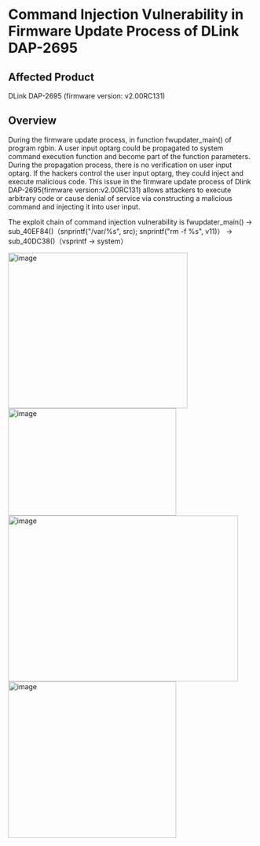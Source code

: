 # Command Injection Vulnerability in Firmware Update Process of DLink DAP-2695

## Affected Product
DLink DAP-2695 (firmware version: v2.00RC131)

## Overview
During the firmware update process, in function fwupdater_main()  of program rgbin. A user input optarg could be propagated to system command execution function  and become part of the function parameters. During the propagation process, there is no verification on  user input optarg. If the hackers control the user input optarg, they could inject and execute malicious code. This issue in the firmware update process of Dlink DAP-2695(firmware version:v2.00RC131) allows attackers to execute arbitrary code or cause denial of service via constructing a malicious command and injecting it into user input.

The exploit chain of command injection vulnerability is fwupdater_main() → sub_40EF84()（snprintf("/var/%s", src); snprintf("rm -f %s", v11)） → sub_40DC38()（vsprintf -> system）

<img width="365" height="316" alt="image" src="https://github.com/user-attachments/assets/a0d52482-f9eb-4584-8940-0e99e85669bc" />\
<img width="342" height="218" alt="image" src="https://github.com/user-attachments/assets/b809594d-1e55-44d7-b8c8-ca0793bd4457" />\
<img width="468" height="337" alt="image" src="https://github.com/user-attachments/assets/ca1d5715-aa13-45c3-a3f2-973a3c419c88" />\
<img width="342" height="318" alt="image" src="https://github.com/user-attachments/assets/bff51189-10c8-401c-ba72-84cbad9f29bd" />



